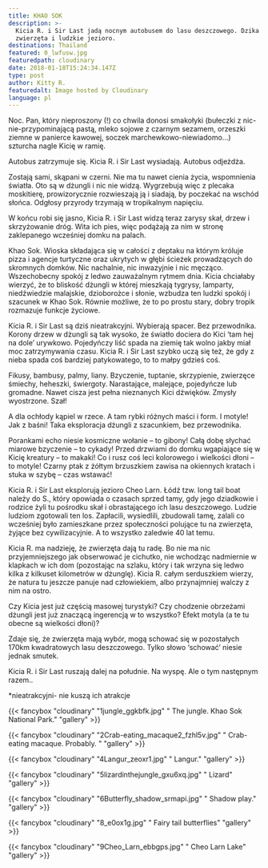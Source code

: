 ```yaml
---
title: KHAO SOK
description: >-
  Kicia R. i Sir Last jadą nocnym autobusem do lasu deszczowego. Dzika przyroda,
  zwierzęta i ludzkie jezioro. 
destinations: Thailand
featured: 0_lwfusw.jpg
featuredpath: cloudinary
date: 2018-01-18T15:24:34.147Z
type: post
author: Kitty R.
featuredalt: Image hosted by Cloudinary
language: pl
---
```

Noc. Pan, który nieproszony (!) co chwila donosi smakołyki (bułeczki z nic-nie-przypominającą  pastą, mleko sojowe z czarnym sezamem, orzeszki ziemne w panierce kawowej, soczek marchewkowo-niewiadomo...) szturcha nagle Kicię w ramię. 

Autobus zatrzymuje się. Kicia R. i Sir Last wysiadają. Autobus odjeżdża. 

Zostają sami, skąpani w czerni. Nie ma tu nawet cienia życia, wspomnienia światła. Oto są w dżungli i nic nie widzą.  Wygrzebują więc z plecaka moskitierę, prowizorycznie rozwieszają ją i siadają, by poczekać na wschód słońca. Odgłosy przyrody trzymają w tropikalnym napięciu. 

W końcu robi się jasno, Kicia R. i Sir Last widzą teraz zarysy skał, drzew i skrzyżowanie dróg. Wita ich pies, więc podążają za nim w stronę zaklepanego wcześniej domku na palach. 

Khao Sok. Wioska składająca się w całości z deptaku na którym króluje pizza i agencje turtyczne oraz ukrytych w głębi ścieżek prowadzących do skromnych domków. Nic nachalnie, nic inwazyjnie i nic męcząco. Wszechobecny spokój z ledwo zauważalnym rytmem dnia. Kicia chciałaby wierzyć, że to bliskość dżungli w której mieszkają tygrysy, lamparty, niedźwiedzie malajskie, dzioborożce i słonie, wzbudza ten ludzki spokój i szacunek w Khao Sok. Równie możliwe, że to po prostu stary, dobry tropik rozmazuje funkcje życiowe. 

Kicia R. i Sir Last są dziś nieatrakcyjni. Wybierają spacer. Bez przewodnika. Korony drzew w dżungli są tak wysoko, że światło dociera do Kici ‘tam hej na dole’ urywkowo. Pojedyńczy liść spada na ziemię tak wolno jakby miał moc zatrzymywania czasu. Kicia R. i Sir Last szybko uczą się też, że gdy z nieba spada coś bardziej patykowatego, to to małpy gdzieś coś. 

Fikusy, bambusy, palmy, liany. Bzyczenie, tuptanie, skrzypienie, zwierzęce śmiechy, heheszki, świergoty. Narastające, malejące, pojedyńcze lub gromadne. Nawet cisza jest pełna nieznanych Kici dźwięków. Zmysły wyostrzone. Szał! 

A dla ochłody kąpiel w rzece. A tam rybki różnych maści i form. I motyle! Jak z baśni! Taka eksploracja dżungli z szacunkiem, bez przewodnika. 

Porankami echo niesie kosmiczne wołanie – to gibony! Całą dobę słychać miarowe bzyczenie – to cykady! Przed drzwiami do domku wgapiające się w Kicię kreatury – to makaki! Co i rusz coś leci kolorowego i wielkości dłoni – to motyle! Czarny ptak z żółtym brzuszkiem zawisa na okiennych kratach i stuka w szybę – czas wstawać! 

Kicia R. i Sir Last eksplorują jezioro Cheo Larn. Łódź tzw. long tail boat należy do S., który opowiada o czasach sprzed tamy, gdy jego dziadkowie i rodzice żyli tu pośrodku skał i obrastającego ich lasu deszczowego. Ludzie ludziom zgotowali ten los. Zapłacili, wysiedlili, zbudowali tamę, zalali co wcześniej było zamieszkane przez społeczności polujące tu na zwierzęta, żyjące bez cywilizacyjnie. A to wszystko zaledwie 40 lat temu. 

Kicia R. ma nadzieję, że zwierzęta dają tu radę. Bo nie ma nic przyjemniejszego jak obserwować je cichutko, nie wchodząc nadmiernie w klapkach w ich dom (pozostając na szlaku, który i tak wrzyna się ledwo kilka z kilkuset kilometrów w dżunglę).  Kicia R. całym serduszkiem wierzy, że natura tu jeszcze panuje nad człowiekiem, albo przynajmniej walczy z nim na ostro. 

Czy Kicia jest już częścią masowej turystyki? Czy chodzenie obrzeżami dżungli jest już znaczącą ingerencją w to wszystko? Efekt motyla (a te tu obecne są wielkości dłoni)?  

Zdaje się, że zwierzęta mają wybór, mogą schować się w pozostałych 170km kwadratowych lasu deszczowego. Tylko słowo ‘schować’ niesie jednak smutek. 

Kicia R. i Sir Last ruszają dalej na południe. Na wyspę. Ale o tym następnym razem.. 

\*nieatrakcyjni- nie kuszą ich atrakcje

{{< fancybox "cloudinary" "1jungle_ggkbfk.jpg" "  The jungle. Khao Sok National Park." "gallery" >}}

{{< fancybox "cloudinary" "2Crab-eating_macaque2_fzhl5v.jpg" "  Crab-eating macaque. Probably. " "gallery" >}}

{{< fancybox "cloudinary" "4Langur_zeoxr1.jpg" "  Langur." "gallery" >}}

{{< fancybox "cloudinary" "5lizardinthejungle_gxu6xq.jpg" " Lizard" "gallery" >}}

{{< fancybox "cloudinary" "6Butterfly_shadow_srmapi.jpg" " Shadow play." "gallery" >}}

{{< fancybox "cloudinary" "8_e0ox1g.jpg" " Fairy tail butterflies" "gallery" >}}

{{< fancybox "cloudinary" "9Cheo_Larn_ebbgps.jpg" " Cheo Larn Lake" "gallery" >}}
